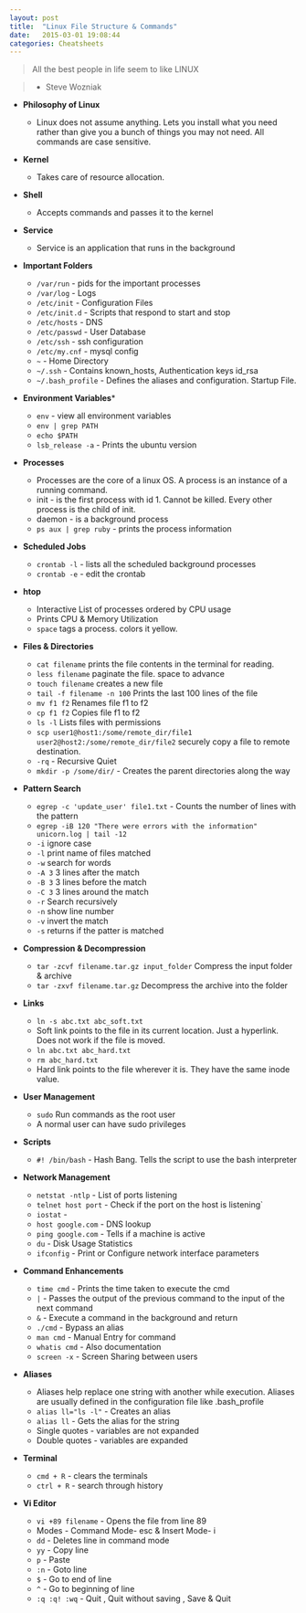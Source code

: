 ```yaml
---
layout: post
title:  "Linux File Structure & Commands"
date:   2015-03-01 19:08:44
categories: Cheatsheets
---
```

> All the best people in life seem to like LINUX

> - Steve Wozniak

* __Philosophy of Linux__
  * Linux does not assume anything. Lets you install what you need rather than give you a bunch of things you may not need. All commands are case sensitive.

* __Kernel__
  * Takes care of resource allocation. 

* __Shell__
  * Accepts commands and passes it to the kernel

* __Service__
  * Service is an application that runs in the background

* __Important Folders__
  * `/var/run` - pids for the important processes
  * `/var/log` - Logs
  * `/etc/init` - Configuration Files
  * `/etc/init.d` - Scripts that respond to start and stop
  * `/etc/hosts` - DNS
  * `/etc/passwd` - User Database
  * `/etc/ssh` - ssh configuration
  * `/etc/my.cnf` - mysql config
  * `~` - Home Directory
  * `~/.ssh` - Contains known_hosts, Authentication keys id_rsa
  * `~/.bash_profile` - Defines the aliases and configuration. Startup File. 

* __Environment Variables__*
  * `env` - view all environment variables
  * `env | grep PATH`
  * `echo $PATH`
  * `lsb_release -a` - Prints the ubuntu version

* __Processes__
  * Processes are the core of a linux OS. A process is an instance of a running command. 
  * init - is the first process with id 1. Cannot be killed. Every other process is the child of init. 
  * daemon - is a background process
  * `ps aux | grep ruby` - prints the process information

* __Scheduled Jobs__
  * `crontab -l` - lists all the scheduled background processes
  * `crontab -e` - edit the crontab 

* __htop__
  * Interactive List of processes ordered by CPU usage
  * Prints CPU & Memory Utilization
  * `space` tags a process. colors it yellow.

* __Files & Directories__
  * `cat filename` prints the file contents in the terminal for reading.
  * `less filename` paginate the file. space to advance
  * `touch filename` creates a new file
  * `tail -f filename -n 100` Prints the last 100 lines of the file
  * `mv f1 f2` Renames file f1 to f2
  * `cp f1 f2` Copies file f1 to f2
  * `ls -l` Lists files with permissions
  * `scp user1@host1:/some/remote_dir/file1 user2@host2:/some/remote_dir/file2` securely copy a file to remote destination.
  * `-rq` - Recursive Quiet
  * `mkdir -p /some/dir/` - Creates the parent directories along the way

* __Pattern Search__
  * `egrep -c 'update_user' file1.txt` - Counts the number of lines with the pattern
  * `egrep -iB 120 "There were errors with the information" unicorn.log | tail -12`
  * `-i` ignore case
  * `-l` print name of files matched
  * `-w` search for words
  * `-A 3` 3 lines after the match
  * `-B 3` 3 lines before the match
  * `-C 3` 3 lines around the match
  * `-r` Search recursively
  * `-n` show line number
  * `-v` invert the match
  * `-s` returns if the patter is matched 


* __Compression & Decompression__
  * `tar -zcvf filename.tar.gz input_folder` Compress the input folder & archive
  * `tar -zxvf filename.tar.gz` Decompress the archive into the folder

* __Links__
  * `ln -s abc.txt abc_soft.txt` 
  * Soft link points to the file in its current location. Just a hyperlink. Does not work if the file is moved.
  * `ln abc.txt abc_hard.txt`
  * `rm abc_hard.txt` 
  * Hard link points to the file wherever it is. They have the same inode value.

* __User Management__
  * `sudo` Run commands as the root user
  * A normal user can have sudo privileges

* __Scripts__
  * `#! /bin/bash` - Hash Bang. Tells the script to use the bash interpreter

* __Network Management__
  * `netstat -ntlp` - List of ports listening
  * `telnet host port` - Check if the port on the host is listening`
  * `iostat` - 
  * `host google.com` - DNS lookup
  * `ping google.com` - Tells if a machine is active
  * `du` - Disk Usage Statistics
  * `ifconfig` - Print or Configure network interface parameters

* __Command Enhancements__
  * `time cmd` - Prints the time taken to execute the cmd
  * `|` - Passes the output of the previous command to the input of the next command
  * `&` - Execute a command in the background and return
  * `./cmd` - Bypass an alias
  * `man cmd` - Manual Entry for command
  * `whatis cmd` - Also documentation
  * `screen -x` - Screen Sharing between users

* __Aliases__
  * Aliases help replace one string with another while execution. Aliases are usually defined in the configuration file like .bash_profile 
  * `alias ll="ls -l"` - Creates an alias
  * `alias ll` - Gets the alias for the string
  * Single quotes - variables are not expanded
  * Double quotes - variables are expanded

* __Terminal__
  * `cmd + R` - clears the terminals
  * `ctrl + R` - search through history

* __Vi Editor__
  * `vi +89 filename` - Opens the file from line 89
  * Modes - Command Mode- esc & Insert Mode- i
  * `dd` - Deletes line in command mode
  * `yy` - Copy line
  * `p` - Paste
  * `:n` - Goto line
  * `$` - Go to end of line
  * `^` - Go to beginning of line
  * `:q :q! :wq` - Quit , Quit without saving , Save & Quit





